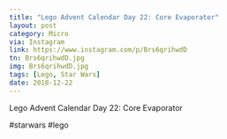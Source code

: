 ```yaml
---
title: "Lego Advent Calendar Day 22: Core Evaporator"
layout: post
category: Micro
via: Instagram
link: https://www.instagram.com/p/Brs6qrihwdD
tn: Brs6qrihwdD.jpg
img: Brs6qrihwdD.jpg
tags: [Lego, Star Wars]
date: 2018-12-22
---
```

Lego Advent Calendar Day 22: Core Evaporator

#starwars #lego